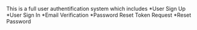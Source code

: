 This is a full user authentification system which includes
*User Sign  Up
*User Sign In 
*Email Verification
*Password Reset Token Request
*Reset Password
